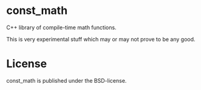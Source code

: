const_math
==========

C++ library of compile-time math functions.

This is very experimental stuff which may or may not prove to be any good.

License
==========
const_math is published under the BSD-license.
